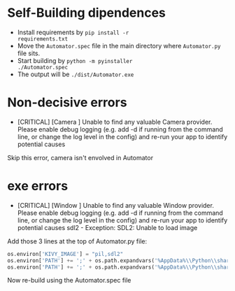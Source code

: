 # Self-Building dipendences

- Install requirements by <code>pip install -r requirements.txt</code> 
- Move the <code>Automator.spec</code> file in the main directory where <code>Automator.py</code> file sits.
- Start building by <code>python -m pyinstaller ./Automator.spec</code>
- The output will be <code>./dist/Automator.exe</code>

# Non-decisive errors

- [CRITICAL] [Camera      ] Unable to find any valuable Camera provider. Please enable debug logging (e.g. add -d if running from the command line, or change the log level in the config) and re-run your app to identify potential causes

Skip this error, camera isn't envolved in Automator

# exe errors

- [CRITICAL] [Window      ] Unable to find any valuable Window provider. Please enable debug logging (e.g. add -d if running from the command line, or change the log level in the config) and re-run your app to identify potential causes
sdl2 - Exception: SDL2: Unable to load image

Add those 3 lines at the top of Automator.py file:
```python
os.environ['KIVY_IMAGE'] = "pil,sdl2"
os.environ['PATH'] += ';' + os.path.expandvars('%AppData%\\Python\\share\\glew\\bin')
os.environ['PATH'] += ';' + os.path.expandvars('%AppData%\\Python\\share\\sdl2\\bin')
```
Now re-build using the Automator.spec file
